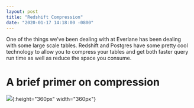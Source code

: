 ```yaml
---
layout: post
title: "Redshift Compression"
date: "2020-01-17 14:18:00 -0800"
---
```


One of the things we've been dealing with at Everlane has been dealing with some large scale tables. Redshift and Postgres have some pretty cool technology to allow you to compress your tables and get both faster query run time as well as reduce the space you consume.

# A brief primer on compression


![](img/2020-01-20T00-34-45.png){:height="360px" width="360px"}
